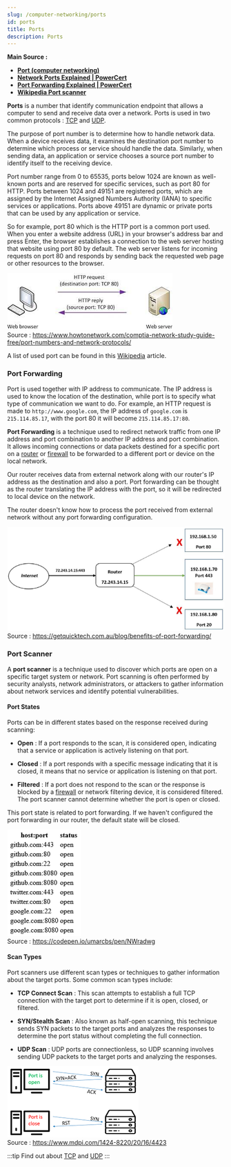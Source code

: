 ```yaml
---
slug: /computer-networking/ports
id: ports
title: Ports
description: Ports
---
```


**Main Source :**

- **[Port (computer networking)](<https://en.wikipedia.org/wiki/Port_(computer_networking)>)**
- **[Network Ports Explained | PowerCert](https://youtu.be/g2fT-g9PX9o)**
- **[Port Forwarding Explained | PowerCert](https://youtu.be/2G1ueMDgwxw)**
- **[Wikipedia Port scanner](https://en.wikipedia.org/wiki/Port_scanner)**

**Ports** is a number that identify communication endpoint that allows a computer to send and receive data over a network. Ports is used in two common protocols : [TCP](/computer-networking/tcp-protocol) and [UDP](/computer-networking/udp).

The purpose of port number is to determine how to handle network data. When a device receives data, it examines the destination port number to determine which process or service should handle the data. Similarly, when sending data, an application or service chooses a source port number to identify itself to the receiving device.

Port number range from 0 to 65535, ports below 1024 are known as well-known ports and are reserved for specific services, such as port 80 for HTTP. Ports between 1024 and 49151 are registered ports, which are assigned by the Internet Assigned Numbers Authority (IANA) to specific services or applications. Ports above 49151 are dynamic or private ports that can be used by any application or service.

So for example, port 80 which is the HTTP port is a common port used. When you enter a website address (URL) in your browser's address bar and press Enter, the browser establishes a connection to the web server hosting that website using port 80 by default. The web server listens for incoming requests on port 80 and responds by sending back the requested web page or other resources to the browser.

![Port 80](./port-80.jpeg)  
Source : https://www.howtonetwork.com/comptia-network-study-guide-free/port-numbers-and-network-protocols/

A list of used port can be found in this [Wikipedia](https://en.wikipedia.org/wiki/List_of_TCP_and_UDP_port_numbers) article.

### Port Forwarding

Port is used together with IP address to communicate. The IP address is used to know the location of the destination, while port is to specify what type of communication we want to do. For example, an HTTP request is made to `http://www.google.com`, the IP address of `google.com` is `215.114.85.17`, with the port 80 it will become `215.114.85.17:80`.

**Port Forwarding** is a technique used to redirect network traffic from one IP address and port combination to another IP address and port combination. It allows incoming connections or data packets destined for a specific port on a [router](/computer-networking/router) or [firewall](/computer-networking/network-security#firewall) to be forwarded to a different port or device on the local network.

Our router receives data from external network along with our router's IP address as the destination and also a port. Port forwarding can be thought as the router translating the IP address with the port, so it will be redirected to local device on the network.

The router doesn't know how to process the port received from external network without any port forwarding configuration.

![Port forwarding](./port-forwarding.png)  
Source : https://getquicktech.com.au/blog/benefits-of-port-forwarding/

### Port Scanner

A **port scanner** is a technique used to discover which ports are open on a specific target system or network. Port scanning is often performed by security analysts, network administrators, or attackers to gather information about network services and identify potential vulnerabilities.

#### Port States

Ports can be in different states based on the response received during scanning:

- **Open** : If a port responds to the scan, it is considered open, indicating that a service or application is actively listening on that port.

- **Closed** : If a port responds with a specific message indicating that it is closed, it means that no service or application is listening on that port.

- **Filtered** : If a port does not respond to the scan or the response is blocked by a [firewall](/computer-networking/firewall) or network filtering device, it is considered filtered. The port scanner cannot determine whether the port is open or closed.

This port state is related to port forwarding. If we haven't configured the port forwarding in our router, the default state will be closed.

![Port states on GitHub, Twitter, and Google](./port-states.png)  
Source : https://codepen.io/umarcbs/pen/NWradwg

#### Scan Types

Port scanners use different scan types or techniques to gather information about the target ports. Some common scan types include:

- **TCP Connect Scan** : This scan attempts to establish a full TCP connection with the target port to determine if it is open, closed, or filtered.

- **SYN/Stealth Scan** : Also known as half-open scanning, this technique sends SYN packets to the target ports and analyzes the responses to determine the port status without completing the full connection.

- **UDP Scan** : UDP ports are connectionless, so UDP scanning involves sending UDP packets to the target ports and analyzing the responses.

![Port scanning](./port-scan.png)  
Source : https://www.mdpi.com/1424-8220/20/16/4423

:::tip
Find out about [TCP](/computer-networking/tcp-protocol) and [UDP](/computer-networking/udp)
:::
